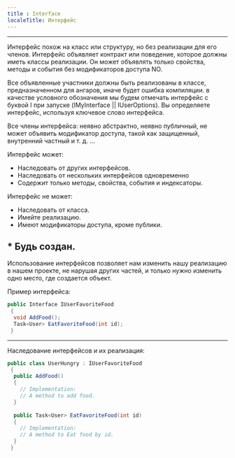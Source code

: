 ```yaml
---
title : Interface 
localeTitle: Интерфейс
---
```

* * *

Интерфейс похож на класс или структуру, но без реализации для его членов. Интерфейс объявляет контракт или поведение, которое должны иметь классы реализации. Он может объявлять только свойства, методы и события без модификаторов доступа NO.

Все объявленные участники должны быть реализованы в классе, предназначенном для ангаров, иначе будет ошибка компиляции. в качестве условного обозначения мы будем отмечать интерфейс с буквой I при запуске (IMyInterface || IUserOptions). Вы определяете интерфейс, используя ключевое слово интерфейса.

Все члены интерфейса: неявно абстрактно, неявно публичный, не может объявить модификатор доступа, такой как защищенный, внутренний частный и т. д. ...

Интерфейс может:

*   Наследовать от других интерфейсов.
*   Наследовать от нескольких интерфейсов одновременно
*   Содержит только методы, свойства, события и индексаторы.

Интерфейс не может:

*   Наследовать от класса.
*   Имейте реализацию.
*   Имеют модификаторы доступа, кроме публики.

## \* Будь создан.

Использование интерфейсов позволяет нам изменить нашу реализацию в нашем проекте, не нарушая других частей, и только нужно изменить одно место, где создается объект.

Пример интерфейса:

```csharp
public Interface IUserFavoriteFood 
 { 
  void AddFood(); 
  Task<User> EatFavoriteFood(int id); 
 } 
```

* * *

Наследование интерфейсов и их реализация:

```csharp
public class UserHungry : IUserFavoriteFood 
 { 
  public AddFood() 
  { 
    // Implementation: 
    // A method to add food. 
  } 
 
  public Task<User> EatFavoriteFood(int id) 
  { 
    // Implementation: 
    // A method to Eat food by id. 
  } 
 } 

```